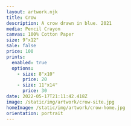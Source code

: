 ```yaml
---
layout: artwork.njk
title: Crow
description: A crow drawn in blue. 2021
media: Pencil Crayon
canvas: 100% Cotton Paper
size: 9"x12"
sale: false
price: 100
prints:
  enabled: true
  options:
    - size: 8"x10"
      price: 20
    - size: 11"x14"
      price: 30
date: 2022-05-17T21:11:42.418Z
image: /static/img/artwork/crow-site.jpg
homeImage: /static/img/artwork/crow-home.jpg
orientation: portrait
---
```


